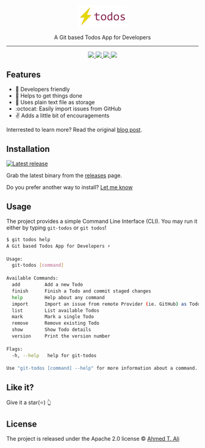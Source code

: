 <div align="center">
  <img src="./docs/logo.png" width="128" alt="Git Todos Logo"/>
  <p>A Git based Todos App for Developers</p>

  <hr>

  <a href="https://github.com/ahmed-taj/git-todos/releases">
    <img src="https://img.shields.io/github/downloads/ahmed-taj/git-todos/latest/total.svg?style=flat-square" />
  </a>

  <a href="https://github.com/ahmed-taj/git-todos/releases">
    <img src="https://img.shields.io/github/release/ahmed-taj/git-todos.svg?style=flat-square" />
  </a>

  <a href="https://saythanks.io/to/ahmed-taj">
    <img src="https://img.shields.io/badge/Say%20Thanks-💖-CA1F7B.svg?style=flat-square"/>
  </a>

  <a href="http://twitter.com/home?status=Check out this cool project by @ah_tajelsir https://git.io/todos">
    <img src="https://img.shields.io/twitter/url/http/shields.io.svg?style=social"/>
  </a>
</div>

## Features

* :raised_hands: Developers friendly
* :rocket: Helps to get things done
* :book: Uses plain text file as storage
* :octocat: Easily import issues from GitHub
* :v: Adds a little bit of encouragements

Interrested to learn more? Read the original [blog post]().

## Installation

[![Latest release](https://img.shields.io/github/release/ahmed-taj/git-todos.svg?style=flat-square)](https://github.com/ahmed-taj/git-todos/releases)

Grab the latest binary from the [releases](https://github.com/ahmed-taj/git-todos/releases) page.

Do you prefer another way to install? [Let me know](https://github.com/ahmed-taj/git-todos/issues/new)

## Usage

The project provides a simple Command Line Interface (CLI). You may run it either by typing `git-todos` or `git todos`!

```sh
$ git todos help
A Git based Todos App for Developers ⚡

Usage:
  git-todos [command]

Available Commands:
  add         Add a new Todo
  finish      Finish a Todo and commit staged changes
  help        Help about any command
  import      Import an issue from remote Provider (ie. GitHub) as Todo
  list        List available Todos
  mark        Mark a single Todo
  remove      Remove existing Todo
  show        Show Todo details
  version     Print the version number

Flags:
  -h, --help   help for git-todos

Use "git-todos [command] --help" for more information about a command.
```

## Like it?

Give it a star(:star:) :point_up_2:

## License

The project is released under the Apache 2.0 license © [Ahmed T. Ali](https://github.com/ahmed-taj)
